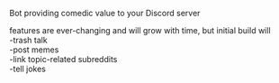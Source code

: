 Bot providing comedic value to your Discord server

features are ever-changing and will grow with time, but initial build will<br />
-trash talk<br />
-post memes<br />
-link topic-related subreddits<br />
-tell jokes<br />
